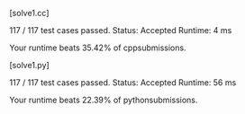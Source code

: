 [solve1.cc]

117 / 117 test cases passed.
Status: Accepted
Runtime: 4 ms

Your runtime beats 35.42% of cppsubmissions.


[solve1.py]

117 / 117 test cases passed.
Status: Accepted
Runtime: 56 ms

Your runtime beats 22.39% of pythonsubmissions.

